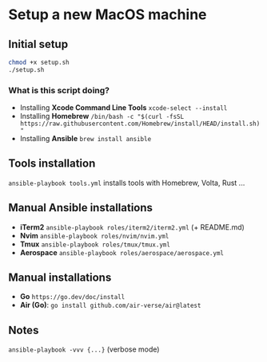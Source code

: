 # Setup a new MacOS machine

## Initial setup

```bash
chmod +x setup.sh
./setup.sh
```

### What is this script doing?

- Installing **Xcode Command Line Tools** `xcode-select --install`
- Installing **Homebrew** `/bin/bash -c "$(curl -fsSL https://raw.githubusercontent.com/Homebrew/install/HEAD/install.sh)"`
- Installing **Ansible** `brew install ansible`

## Tools installation

`ansible-playbook tools.yml` installs tools with Homebrew, Volta, Rust ...

## Manual Ansible installations

- **iTerm2** `ansible-playbook roles/iterm2/iterm2.yml` (+ README.md)
- **Nvim** `ansible-playbook roles/nvim/nvim.yml`
- **Tmux** `ansible-playbook roles/tmux/tmux.yml`
- **Aerospace** `ansible-playbook roles/aerospace/aerospace.yml`

## Manual installations

- **Go** `https://go.dev/doc/install`
- **Air (Go)**: `go install github.com/air-verse/air@latest`

## Notes

`ansible-playbook -vvv {...}` (verbose mode)
